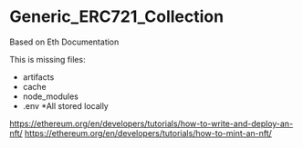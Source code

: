 # Generic_ERC721_Collection
Based on Eth Documentation

This is missing files:
- artifacts
- cache
- node_modules
- .env
*All stored locally

https://ethereum.org/en/developers/tutorials/how-to-write-and-deploy-an-nft/
https://ethereum.org/en/developers/tutorials/how-to-mint-an-nft/

